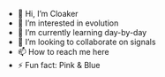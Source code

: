- 👋 Hi, I’m Cloaker
- 👀 I’m interested in evolution
- 🌱 I’m currently learning day-by-day
- 💞️ I’m looking to collaborate on signals
- 📫 How to reach me here
- ⚡ Fun fact: Pink & Blue
<!---
kitruddock/kitruddock is a ✨ special ✨ repository because its `README.md` (this file) appears on your GitHub profile.
You can click the Preview link to take a look at your changes.
--->
